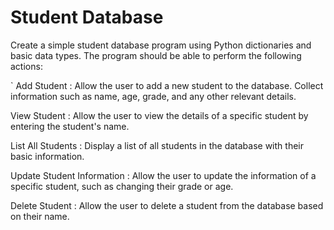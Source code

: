 # Student Database

Create a simple student database program using Python dictionaries and basic data types. The program should be able to perform the following actions:

` Add Student
: Allow the user to add a new student to the database. Collect information such as name, age, grade, and any other relevant details.

View Student
: Allow the user to view the details of a specific student by entering the student's name.

List All Students
: Display a list of all students in the database with their basic information.

Update Student Information
: Allow the user to update the information of a specific student, such as changing their grade or age.

Delete Student
: Allow the user to delete a student from the database based on their name.
